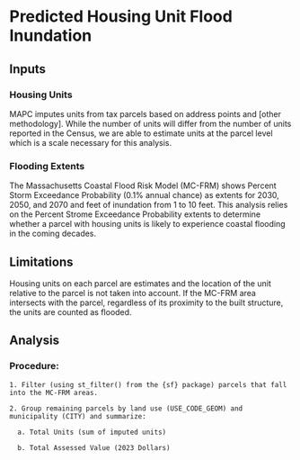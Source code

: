 # Predicted Housing Unit Flood Inundation  

## Inputs 

### Housing Units 

MAPC imputes units from tax parcels based on address points and [other methodology]. While the number of units will differ from the number of units reported in the Census, we are able to estimate units at the parcel level which is a scale necessary for this analysis. 

### Flooding Extents 

The Massachusetts Coastal Flood Risk Model (MC-FRM) shows Percent Storm Exceedance Probability (0.1% annual chance) as extents for 2030, 2050, and 2070 and feet of inundation from 1 to 10 feet. This analysis relies on the Percent Strome Exceedance Probability extents to determine whether a parcel with housing units is likely to experience coastal flooding in the coming decades.  

## Limitations 

Housing units on each parcel are estimates and the location of the unit relative to the parcel is not taken into account. If the MC-FRM area intersects with the parcel, regardless of its proximity to the built structure, the units are counted as flooded.  

## Analysis 

### Procedure:  

    1. Filter (using st_filter() from the {sf} package) parcels that fall into the MC-FRM areas. 

    2. Group remaining parcels by land use (USE_CODE_GEOM) and municipality (CITY) and summarize: 

      a. Total Units (sum of imputed units)  

      b. Total Assessed Value (2023 Dollars)  
